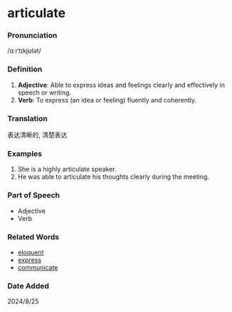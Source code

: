 # articulate
### Pronunciation
/ɑːrˈtɪkjʊlət/
### Definition
1. **Adjective**: Able to express ideas and feelings clearly and effectively in speech or writing.
2. **Verb**: To express (an idea or feeling) fluently and coherently.
### Translation
表达清晰的, 清楚表达
### Examples
1. She is a highly articulate speaker.
2. He was able to articulate his thoughts clearly during the meeting.
### Part of Speech
- Adjective
- Verb
### Related Words
- [eloquent](eloquent.md)
- [express](express.md)
- [communicate](communicate.md)
### Date Added
2024/8/25